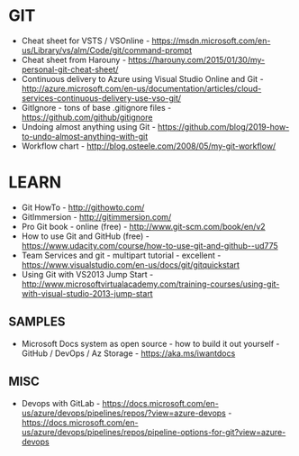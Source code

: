 # GIT 
* Cheat sheet for VSTS / VSOnline - https://msdn.microsoft.com/en-us/Library/vs/alm/Code/git/command-prompt
* Cheat sheet from Harouny - https://harouny.com/2015/01/30/my-personal-git-cheat-sheet/
* Continuous delivery to Azure using Visual Studio Online and Git - http://azure.microsoft.com/en-us/documentation/articles/cloud-services-continuous-delivery-use-vso-git/
* GitIgnore - tons of base .gitignore files - https://github.com/github/gitignore
* Undoing almost anything using Git - https://github.com/blog/2019-how-to-undo-almost-anything-with-git
* Workflow chart - http://blog.osteele.com/2008/05/my-git-workflow/

# LEARN
* Git HowTo - http://githowto.com/
* GitImmersion - http://gitimmersion.com/
* Pro Git book - online (free) - http://www.git-scm.com/book/en/v2
* How to use Git and GitHub (free) - https://www.udacity.com/course/how-to-use-git-and-github--ud775
* Team Services and git - multipart tutorial - excellent - https://www.visualstudio.com/en-us/docs/git/gitquickstart
* Using Git with VS2013 Jump Start - http://www.microsoftvirtualacademy.com/training-courses/using-git-with-visual-studio-2013-jump-start

## SAMPLES

* Microsoft Docs system as open source - how to build it out yourself - GitHub / DevOps / Az Storage - https://aka.ms/iwantdocs 

## MISC

* Devops with GitLab - https://docs.microsoft.com/en-us/azure/devops/pipelines/repos/?view=azure-devops - 
https://docs.microsoft.com/en-us/azure/devops/pipelines/repos/pipeline-options-for-git?view=azure-devops

